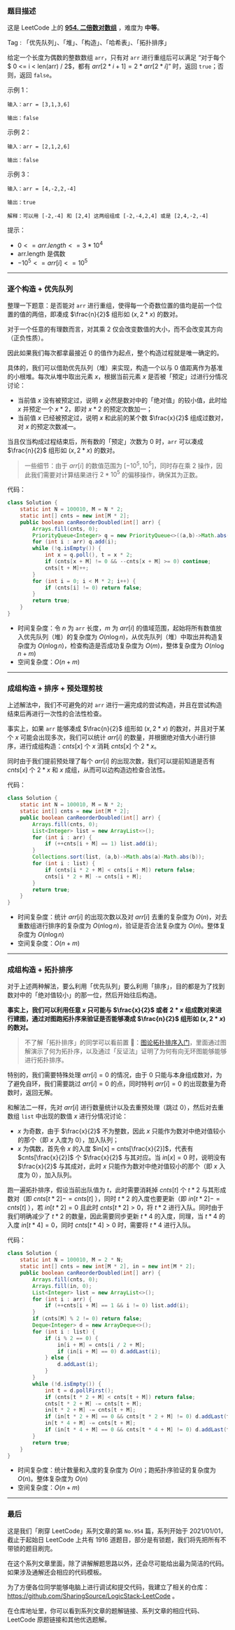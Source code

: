 ### 题目描述

这是 LeetCode 上的 **[954. 二倍数对数组](https://leetcode-cn.com/problems/array-of-doubled-pairs/solution/by-ac_oier-d1z7/)** ，难度为 **中等**。

Tag : 「优先队列」、「堆」、「构造」、「哈希表」、「拓扑排序」



给定一个长度为偶数的整数数组 `arr`，只有对 `arr` 进行重组后可以满足 “对于每个$ 0 <= i < len(arr) / 2$，都有 $arr[2 * i + 1] = 2 * arr[2 * i]$” 时，返回 `true`；否则，返回 `false`。

示例 1：
```
输入：arr = [3,1,3,6]

输出：false
```
示例 2：
```
输入：arr = [2,1,2,6]

输出：false
```
示例 3：
```
输入：arr = [4,-2,2,-4]

输出：true

解释：可以用 [-2,-4] 和 [2,4] 这两组组成 [-2,-4,2,4] 或是 [2,4,-2,-4]
```

提示：
* $0 <= arr.length <= 3 * 10^4$
* arr.length 是偶数
* $-10^5 <= arr[i] <= 10^5$

---

### 逐个构造 + 优先队列

整理一下题意：是否能对 `arr` 进行重组，使得每一个奇数位置的值均是前一个位置的值的两倍，即凑成 $\frac{n}{2}$ 组形如 $(x, 2 * x)$ 的数对。

对于一个任意的有理数而言，对其乘 $2$ 仅会改变数值的大小，而不会改变其方向（正负性质）。

因此如果我们每次都拿最接近 $0$ 的值作为起点，整个构造过程就是唯一确定的。

具体的，我们可以借助优先队列（堆）来实现，构造一个以与 $0$ 值距离作为基准的小根堆。每次从堆中取出元素 $x$，根据当前元素 $x$ 是否被「预定」过进行分情况讨论：

* 当前值 $x$ 没有被预定过，说明 $x$ 必然是数对中的「绝对值」的较小值，此时给 $x$ 并预定一个 $x * 2$，即对 $x * 2$ 的预定次数加一；
* 当前值 $x$ 已经被预定过，说明 $x$ 和此前的某个数 $\frac{x}{2}$ 组成过数对，对 $x$ 的预定次数减一。

当且仅当构成过程结束后，所有数的「预定」次数为 $0$ 时，`arr` 可以凑成 $\frac{n}{2}$ 组形如 $(x, 2 * x)$ 的数对。

> 一些细节：由于 $arr[i]$ 的数值范围为 $[-10^5, 10^5]$，同时存在乘 $2$ 操作，因此我们需要对计算结果进行 $2 * 10^5$ 的偏移操作，确保其为正数。

代码：
```Java
class Solution {
    static int N = 100010, M = N * 2;
    static int[] cnts = new int[M * 2];
    public boolean canReorderDoubled(int[] arr) {
        Arrays.fill(cnts, 0);
        PriorityQueue<Integer> q = new PriorityQueue<>((a,b)->Math.abs(a)-Math.abs(b));
        for (int i : arr) q.add(i);
        while (!q.isEmpty()) {
            int x = q.poll(), t = x * 2;
            if (cnts[x + M] != 0 && --cnts[x + M] >= 0) continue;
            cnts[t + M]++;
        }
        for (int i = 0; i < M * 2; i++) {
            if (cnts[i] != 0) return false;
        }
        return true;
    }
}
```
* 时间复杂度：令 $n$ 为 `arr` 长度，$m$ 为 $arr[i]$ 的值域范围，起始将所有数值放入优先队列（堆）的复杂度为 $O(n\log{n})$，从优先队列（堆）中取出并构造复杂度为 $O(n\log{n})$，检查构造是否成功复杂度为 $O(m)$，整体复杂度为 $O(n\log{n} + m)$
* 空间复杂度：$O(n + m)$

---

### 成组构造 + 排序 + 预处理剪枝

上述解法中，我们不可避免的对 `arr` 进行一遍完成的尝试构造，并且在尝试构造结束后再进行一次性的合法性检查。

事实上，如果 `arr` 能够凑成 $\frac{n}{2}$ 组形如 $(x, 2 * x)$ 的数对，并且对于某个 $x$ 可能会出现多次，我们可以统计 $arr[i]$ 的数量，并根据绝对值大小进行排序，进行成组构造：$cnts[x]$ 个 $x$ 消耗 $cnts[x]$ 个 $2 * x$。

同时由于我们提前预处理了每个 $arr[i]$ 的出现次数，我们可以提前知道是否有 $cnts[x]$ 个 $2 * x$ 和 $x$ 成组，从而可以边构造边检查合法性。

 代码：
```Java
class Solution {
    static int N = 100010, M = N * 2;
    static int[] cnts = new int[M * 2];
    public boolean canReorderDoubled(int[] arr) {
        Arrays.fill(cnts, 0);
        List<Integer> list = new ArrayList<>();
        for (int i : arr) {
            if (++cnts[i + M] == 1) list.add(i);
        }
        Collections.sort(list, (a,b)->Math.abs(a)-Math.abs(b));
        for (int i : list) {
            if (cnts[i * 2 + M] < cnts[i + M]) return false;
            cnts[i * 2 + M] -= cnts[i + M];
        }
        return true;
    }
}
```
* 时间复杂度：统计 $arr[i]$ 的出现次数以及对 $arr[i]$ 去重的复杂度为 $O(n)$，对去重数组进行排序的复杂度为 $O(n\log{n})$，验证是否合法复杂度为 $O(n)$。整体复杂度为 $O(n\log{n})$
* 空间复杂度：$O(n + m)$

---

### 成组构造 + 拓扑排序

对于上述两种解法，要么利用「优先队列」要么利用「排序」，目的都是为了找到数对中的「绝对值较小」的那一位，然后开始往后构造。

**事实上，我们可以利用任意 $x$ 只可能与 $\frac{x}{2}$ 或者 $2 * x$ 组成数对来进行建图，通过对图跑拓扑序来验证是否能够凑成 $\frac{n}{2}$ 组形如 $(x, 2 * x)$ 的数对。**

> 不了解「拓扑排序」的同学可以看前置 🧀：[图论拓扑排序入门](https%3A//mp.weixin.qq.com/s?__biz%3DMzU4NDE3MTEyMA%3D%3D%26mid%3D2247489706%26idx%3D1%26sn%3D771cd807f39d1ca545640c0ef7e5baec)，里面通过图解演示了何为拓扑序，以及通过「反证法」证明了为何有向无环图能够能够进行拓扑排序。

特别的，我们需要特殊处理 $arr[i] = 0$ 的情况，由于 $0$ 只能与本身组成数对，为了避免自环，我们需要跳过 $arr[i] = 0$ 的点，同时特判 $arr[i] = 0$ 的出现数量为奇数时，返回无解。

和解法二一样，先对 $arr[i]$ 进行数量统计以及去重预处理（跳过 $0$），然后对去重数组 `list` 中出现的数值 $x$ 进行分情况讨论：

* $x$ 为奇数，由于 $\frac{x}{2}$ 不为整数，因此 $x$ 只能作为数对中绝对值较小的那个（即 $x$ 入度为 $0$），加入队列；
* $x$ 为偶数，首先令 $x$ 的入度 $in[x] = cnts[\frac{x}{2}]$，代表有 $cnts[\frac{x}{2}]$ 个 $\frac{x}{2}$ 与其对应。当 $in[x] = 0$ 时，说明没有 $\frac{x}{2}$ 与其成对，此时 $x$ 只能作为数对中绝对值较小的那个（即 $x$ 入度为 $0$），加入队列。

跑一遍拓扑排序，假设当前出队值为 $t$，此时需要消耗掉 $cnts[t]$ 个 $t * 2$ 与其形成数对（即 $cnts[t * 2] -= cnts[t]$ ），同时 $t * 2$ 的入度也要更新（即 $in[t * 2] -= cnts[t]$ ），若 $in[t * 2] = 0$ 且此时 $cnts[t * 2] > 0$，将 $t * 2$ 进行入队。同时由于我们明确减少了 $t * 2$ 的数量，因此需要同步更新 $t * 4$ 的入度，同理，当 $t * 4$ 的入度 $in[t * 4] = 0$，同时 $cnts[t * 4] > 0$ 时，需要将 $t * 4$ 进行入队。


代码：
```Java
class Solution {
    static int N = 100010, M = 2 * N;
    static int[] cnts = new int[M * 2], in = new int[M * 2];
    public boolean canReorderDoubled(int[] arr) {
        Arrays.fill(cnts, 0);
        Arrays.fill(in, 0);
        List<Integer> list = new ArrayList<>();
        for (int i : arr) {
            if (++cnts[i + M] == 1 && i != 0) list.add(i);
        }
        if (cnts[M] % 2 != 0) return false;
        Deque<Integer> d = new ArrayDeque<>();
        for (int i : list) {
            if (i % 2 == 0) {
                in[i + M] = cnts[i / 2 + M];
                if (in[i + M] == 0) d.addLast(i);
            } else { 
                d.addLast(i);
            }
        }
        while (!d.isEmpty()) {
            int t = d.pollFirst();
            if (cnts[t * 2 + M] < cnts[t + M]) return false;
            cnts[t * 2 + M] -= cnts[t + M];
            in[t * 2 + M] -= cnts[t + M];
            if (in[t * 2 + M] == 0 && cnts[t * 2 + M] != 0) d.addLast(t * 2);
            in[t * 4 + M] -= cnts[t + M];
            if (in[t * 4 + M] == 0 && cnts[t * 4 + M] != 0) d.addLast(t * 4);
        }
        return true;
    }
}
```
* 时间复杂度：统计数量和入度的复杂度为 $O(n)$；跑拓扑序验证的复杂度为 $O(n)$。整体复杂度为 $O(n)$
* 空间复杂度：$O(n + m)$

---

### 最后

这是我们「刷穿 LeetCode」系列文章的第 `No.954` 篇，系列开始于 2021/01/01，截止于起始日 LeetCode 上共有 1916 道题目，部分是有锁题，我们将先把所有不带锁的题目刷完。

在这个系列文章里面，除了讲解解题思路以外，还会尽可能给出最为简洁的代码。如果涉及通解还会相应的代码模板。

为了方便各位同学能够电脑上进行调试和提交代码，我建立了相关的仓库：https://github.com/SharingSource/LogicStack-LeetCode 。

在仓库地址里，你可以看到系列文章的题解链接、系列文章的相应代码、LeetCode 原题链接和其他优选题解。

